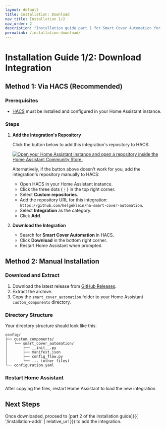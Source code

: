 ```yaml
---
layout: default
title: Installation: Download
nav_title: Installation 1/2
nav_order: 2
description: "Installation guide part 1 for Smart Cover Automation for Home Assistant, via HACS or manually."
permalink: /installation-download/
---
```


# Installation Guide 1/2: Download Integration

## Method 1: Via HACS (Recommended)

### Prerequisites

- [HACS](https://hacs.xyz/) must be installed and configured in your Home Assistant instance.

### Steps

1. **Add the Integration's Repository**

   Click the button below to add this integration's repository to HACS:

   [![Open your Home Assistant instance and open a repository inside the Home Assistant Community Store.](https://my.home-assistant.io/badges/hacs_repository.svg)](https://my.home-assistant.io/redirect/hacs_repository/?owner=helgeklein&repository=ha-smart-cover-automation&category=Integration)

   Alternatively, if the button above doesn't work for you, add the integration's repository manually to HACS:

   - Open HACS in your Home Assistant instance.
   - Click the three dots (⋮) in the top right corner.
   - Select **Custom repositories**.
   - Add the repository URL for this integration: `https://github.com/helgeklein/ha-smart-cover-automation`.
   - Select **Integration** as the category.
   - Click **Add**.

2. **Download the Integration**

   - Search for **Smart Cover Automation** in HACS.
   - Click **Download** in the bottom right corner.
   - Restart Home Assistant when prompted.

## Method 2: Manual Installation

### Download and Extract

1. Download the latest release from [GitHub Releases](https://github.com/helgeklein/ha-smart-cover-automation/releases).
2. Extract the archive.
3. Copy the `smart_cover_automation` folder to your Home Assistant `custom_components` directory.

### Directory Structure

Your directory structure should look like this:

```
config/
├── custom_components/
│   └── smart_cover_automation/
│       ├── __init__.py
│       ├── manifest.json
│       ├── config_flow.py
│       └── ... (other files)
└── configuration.yaml
```

### Restart Home Assistant

After copying the files, restart Home Assistant to load the new integration.

## Next Steps

Once downloaded, proceed to [part 2 of the installation guide]({{ '/installation-add/' | relative_url }}) to add the integration.